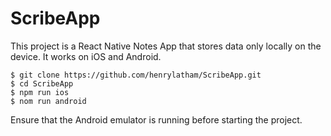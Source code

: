 ScribeApp
========================


This project is a React Native Notes App that stores data only locally on the device.  It works on iOS and Android.

```
$ git clone https://github.com/henrylatham/ScribeApp.git
$ cd ScribeApp
$ npm run ios
$ nom run android
```


Ensure that the Android emulator is running before starting the project.
